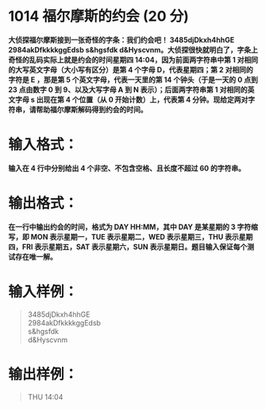 # 1014 福尔摩斯的约会 (20 分)

__大侦探福尔摩斯接到一张奇怪的字条：我们约会吧！ 3485djDkxh4hhGE 2984akDfkkkkggEdsb s&hgsfdk d&Hyscvnm。大侦探很快就明白了，字条上奇怪的乱码实际上就是约会的时间星期四 14:04，因为前面两字符串中第 1 对相同的大写英文字母（大小写有区分）是第 4 个字母 D，代表星期四；第 2 对相同的字符是 E ，那是第 5 个英文字母，代表一天里的第 14 个钟头（于是一天的 0 点到 23 点由数字 0 到 9、以及大写字母 A 到 N 表示）；后面两字符串第 1 对相同的英文字母 s 出现在第 4 个位置（从 0 开始计数）上，代表第 4 分钟。现给定两对字符串，请帮助福尔摩斯解码得到约会的时间。__
# 输入格式：

__输入在 4 行中分别给出 4 个非空、不包含空格、且长度不超过 60 的字符串。__
# 输出格式：

__在一行中输出约会的时间，格式为 DAY HH:MM，其中 DAY 是某星期的 3 字符缩写，即 MON 表示星期一，TUE 表示星期二，WED 表示星期三，THU 表示星期四，FRI 表示星期五，SAT 表示星期六，SUN 表示星期日。题目输入保证每个测试存在唯一解。__
# 输入样例：

> 3485djDkxh4hhGE    <br />
2984akDfkkkkggEdsb <br />
s&hgsfdk  <br />
d&Hyscvnm <br />

# 输出样例：

> THU 14:04


